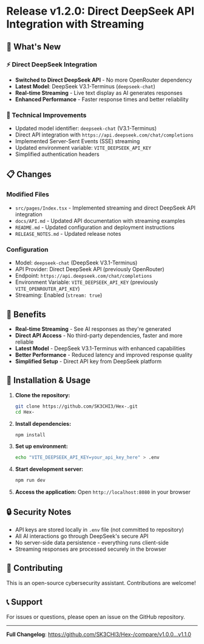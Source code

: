 # Release v1.2.0: Direct DeepSeek API Integration with Streaming

## 🚀 What's New

### ⚡ Direct DeepSeek Integration
- **Switched to Direct DeepSeek API** - No more OpenRouter dependency
- **Latest Model**: DeepSeek V3.1-Terminus (`deepseek-chat`)
- **Real-time Streaming** - Live text display as AI generates responses
- **Enhanced Performance** - Faster response times and better reliability

### 🔧 Technical Improvements
- Updated model identifier: `deepseek-chat` (V3.1-Terminus)
- Direct API integration with `https://api.deepseek.com/chat/completions`
- Implemented Server-Sent Events (SSE) streaming
- Updated environment variable: `VITE_DEEPSEEK_API_KEY`
- Simplified authentication headers

## 📋 Changes

### Modified Files
- `src/pages/Index.tsx` - Implemented streaming and direct DeepSeek API integration
- `docs/API.md` - Updated API documentation with streaming examples
- `README.md` - Updated configuration and deployment instructions
- `RELEASE_NOTES.md` - Updated release notes

### Configuration
- Model: `deepseek-chat` (DeepSeek V3.1-Terminus)
- API Provider: Direct DeepSeek API (previously OpenRouter)
- Endpoint: `https://api.deepseek.com/chat/completions`
- Environment Variable: `VITE_DEEPSEEK_API_KEY` (previously `VITE_OPENROUTER_API_KEY`)
- Streaming: Enabled (`stream: true`)

## 🎯 Benefits

- **Real-time Streaming** - See AI responses as they're generated
- **Direct API Access** - No third-party dependencies, faster and more reliable
- **Latest Model** - DeepSeek V3.1-Terminus with enhanced capabilities
- **Better Performance** - Reduced latency and improved response quality
- **Simplified Setup** - Direct API key from DeepSeek platform

## 🔧 Installation & Usage

1. **Clone the repository:**
   ```bash
   git clone https://github.com/SK3CHI3/Hex-.git
   cd Hex-
   ```

2. **Install dependencies:**
   ```bash
   npm install
   ```

3. **Set up environment:**
   ```bash
   echo "VITE_DEEPSEEK_API_KEY=your_api_key_here" > .env
   ```

4. **Start development server:**
   ```bash
   npm run dev
   ```

5. **Access the application:**
   Open `http://localhost:8080` in your browser

## 🔒 Security Notes

- API keys are stored locally in `.env` file (not committed to repository)
- All AI interactions go through DeepSeek's secure API
- No server-side data persistence - everything runs client-side
- Streaming responses are processed securely in the browser

## 🤝 Contributing

This is an open-source cybersecurity assistant. Contributions are welcome!

## 📞 Support

For issues or questions, please open an issue on the GitHub repository.

---

**Full Changelog**: https://github.com/SK3CHI3/Hex-/compare/v1.0.0...v1.1.0
